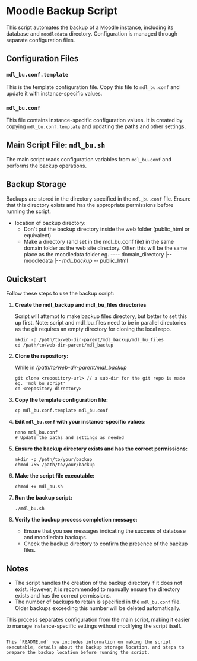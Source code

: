 # Moodle Backup Script

This script automates the backup of a Moodle instance, including its database and `moodledata` directory. Configuration is managed through separate configuration files.

## Configuration Files

### `mdl_bu.conf.template`
This is the template configuration file. Copy this file to `mdl_bu.conf` and update it with instance-specific values.

### `mdl_bu.conf`
This file contains instance-specific configuration values. It is created by copying `mdl_bu.conf.template` and updating the paths and other settings.

## Main Script File: `mdl_bu.sh`
The main script reads configuration variables from `mdl_bu.conf` and performs the backup operations.

## Backup Storage
Backups are stored in the directory specified in the `mdl_bu.conf` file. Ensure that this directory exists and has the appropriate permissions before running the script. 
- location of backup directory:
   - Don't put the backup directory inside the web folder (public_html or equivalent)
   - Make a directory (and set in the mdl_bu.conf file) in the same domain folder as the web site directory. Often this will be the same place as the moodledata folder 
   eg. ---- domain_directory
         |-- moodledata
         |-- *mdl_backup*
         \-- public_html

## Quickstart

Follow these steps to use the backup script:

1. **Create the mdl_backup and mdl_bu_files directories**

   Script will attempt to make backup files directory, but better to set this up first.
   Note: script and mdl_bu_files need to be in parallel directories as the git requires an empty directory for cloning the local repo.
   ```
   mkdir -p /path/to/web-dir-parent/mdl_backup/mdl_bu_files
   cd /path/to/web-dir-parent/mdl_backup
   ```

2. **Clone the repository:**

   While in */path/to/web-dir-parent/mdl_backup*
   ``` 
   git clone <repository-url> // a sub-dir for the git repo is made eg. 'mdl_bu_script'
   cd <repository-directory>
   ```

2. **Copy the template configuration file:**
   ```
   cp mdl_bu.conf.template mdl_bu.conf
   ```

3. **Edit `mdl_bu.conf` with your instance-specific values:**
   ```
   nano mdl_bu.conf
   # Update the paths and settings as needed
   ```

4. **Ensure the backup directory exists and has the correct permissions:**
   ```
   mkdir -p /path/to/your/backup
   chmod 755 /path/to/your/backup
   ```

5. **Make the script file executable:**
   ```
   chmod +x mdl_bu.sh
   ```

6. **Run the backup script:**
   ```
   ./mdl_bu.sh
   ```

7. **Verify the backup process completion message:**
   - Ensure that you see messages indicating the success of database and moodledata backups.
   - Check the backup directory to confirm the presence of the backup files.

## Notes
- The script handles the creation of the backup directory if it does not exist. However, it is recommended to manually ensure the directory exists and has the correct permissions.
- The number of backups to retain is specified in the `mdl_bu.conf` file. Older backups exceeding this number will be deleted automatically.

This process separates configuration from the main script, making it easier to manage instance-specific settings without modifying the script itself.
```

This `README.md` now includes information on making the script executable, details about the backup storage location, and steps to prepare the backup location before running the script.